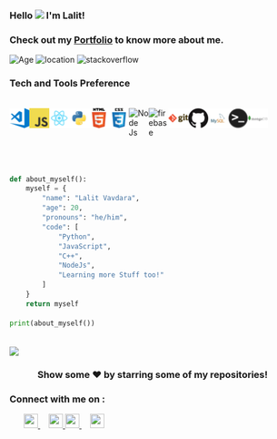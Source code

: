 ### Hello <img src="https://media1.tenor.com/images/76d12d260b42b5d6095e254d9936e930/tenor.gif" height="28px"> I'm Lalit!

### Check out my [Portfolio](https://www.lalitvavdara.me/ "My Portfolio") to know more about me.

![Age](https://img.shields.io/badge/Age-20-green)
![location](https://img.shields.io/badge/Lives%20in-India-green)
![stackoverflow](https://img.shields.io/stackexchange/stackoverflow/r/13148406?color=green)

### Tech and Tools Preference

<br> 

<div>
<img align="left" alt="Visual Studio Code" width="35px" height="35px" src="https://raw.githubusercontent.com/github/explore/master/topics/visual-studio-code/visual-studio-code.png" />
<img align="left" alt="Java Script" width="35px" height="35px" src="https://raw.githubusercontent.com/github/explore/master/topics/javascript/javascript.png" />
<img align="left" width="35px" alt="React" src="https://raw.githubusercontent.com/github/explore/80688e429a7d4ef2fca1e82350fe8e3517d3494d/topics/react/react.png" />
<img align="left" alt="Python" width="35px" src="https://raw.githubusercontent.com/github/explore/master/topics/python/python.png" />
<img align="left" alt="HTML" width="35px" src="https://raw.githubusercontent.com/github/explore/master/topics/html/html.png" />
<img align="left" alt="CSS" width="35px" src="https://raw.githubusercontent.com/github/explore/master/topics/css/css.png" />
<img align="left" alt="Node Js" width="35px" src="https://img.icons8.com/color/344/nodejs.png" />
<img align="left" width="35px" alt="firebase" src="https://unpkg.com/simple-icons@v4/icons/firebase.svg" />
<img align="left" alt="Git" width="35px" src="https://raw.githubusercontent.com/github/explore/master/topics/git/git.png" />
<img align="left" alt="Git Hub" width="35px" src="https://raw.githubusercontent.com/github/explore/master/topics/github/github.png" />
<img align="left" alt="My SQL" width="35px" src="https://raw.githubusercontent.com/github/explore/80688e429a7d4ef2fca1e82350fe8e3517d3494d/topics/mysql/mysql.png" />
<img align="left" width="35px" alt="terminal" src="https://raw.githubusercontent.com/github/explore/80688e429a7d4ef2fca1e82350fe8e3517d3494d/topics/terminal/terminal.png" />
<img align="left" width="35px" alt="mongodb" src="https://raw.githubusercontent.com/github/explore/80688e429a7d4ef2fca1e82350fe8e3517d3494d/topics/mongodb/mongodb.png" />
</div>

<br>
<br>
<br>
<br>
<br>
<br>


```python
def about_myself():
    myself = {
        "name": "Lalit Vavdara",
        "age": 20,
        "pronouns": "he/him",
        "code": [
            "Python",
            "JavaScript",
            "C++",
            "NodeJs",
            "Learning more Stuff too!"
        ]
    }
    return myself

print(about_myself())
```

<br>

<img align="center" src="https://github-readme-stats.vercel.app/api?username=Professor833">

<h3 align="center">Show some ❤️ by starring some of my repositories!</h3>

<h3>Connect with me on :</h3>

<a href="https://www.linkedin.com/in/lalit-vavdara-6922751a1/" style="padding-right:15px; padding-left:25px;">
 <img height="25" width="25" src="https://cdn.jsdelivr.net/npm/simple-icons@v3/icons/linkedin.svg" />
</a>

<a href="https://dev.to/professor833">
 <img height="25" width="25" src="https://img.icons8.com/windows/32/000000/blog-logo.png"/>
</a>

<a href="https://www.instagram.com/lv_1601/" style="padding-right:15px;">
 <img height="25" width="25" src="https://cdn.jsdelivr.net/npm/simple-icons@v3/icons/instagram.svg" />
</a>

<a href="https://twitter.com/Lalit83589760">
 <img height="25" width="25" src="https://cdn.jsdelivr.net/npm/simple-icons@v3/icons/twitter.svg" />
</a>




